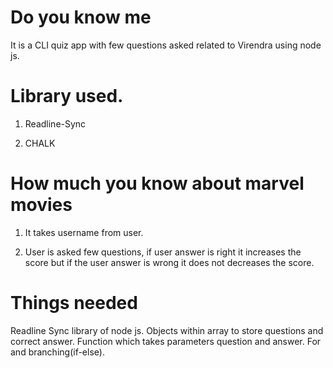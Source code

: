 # Do you know me
It is a CLI quiz app with few questions asked related to Virendra using node js.

# Library used.
1. Readline-Sync

2. CHALK

# How much you know about marvel movies
1. It takes username from user.

2. User is asked few questions, if user answer is right it increases the score but if the user answer is wrong it does not decreases the score.

# Things needed
Readline Sync library of node js.
Objects within array to store questions and correct answer.
Function which takes parameters question and answer.
For and branching(if-else).